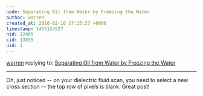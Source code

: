 ```yaml
---
node: Separating Oil from Water by Freezing the Water
author: warren
created_at: 2016-02-10 17:15:27 +0000
timestamp: 1455124527
nid: 12405
cid: 13555
uid: 1
---
```




[warren](../profile/warren) replying to: [Separating Oil from Water by Freezing the Water](../notes/Matej/11-13-2015/separating-oil-from-water-by-freezing-the-water)

----
Oh, just noticed -- on your dielectric fluid scan, you need to select a new cross section -- the top row of pixels is blank. Great post!